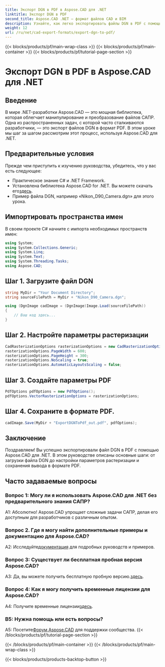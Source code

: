 ```yaml
---
title: Экспорт DGN в PDF в Aspose.CAD для .NET
linktitle: Экспорт DGN в PDF
second_title: Aspose.CAD .NET — формат файлов CAD и BIM
description: Узнайте, как легко экспортировать файлы DGN в PDF с помощью Aspose.CAD для .NET. Пошаговое руководство по беспрепятственному манипулированию файлами САПР.
weight: 12
url: /ru/net/cad-export-formats/export-dgn-to-pdf/
---
```


{{< blocks/products/pf/main-wrap-class >}}
{{< blocks/products/pf/main-container >}}
{{< blocks/products/pf/tutorial-page-section >}}

# Экспорт DGN в PDF в Aspose.CAD для .NET

## Введение

В мире .NET-разработки Aspose.CAD — это мощная библиотека, которая облегчает манипулирование и преобразование файлов САПР. Одна из распространенных задач, с которой часто сталкиваются разработчики, — это экспорт файлов DGN в формат PDF. В этом уроке мы шаг за шагом рассмотрим этот процесс, используя Aspose.CAD для .NET.

## Предварительные условия

Прежде чем приступить к изучению руководства, убедитесь, что у вас есть следующее:

- Практическое знание C# и .NET Framework.
-  Установлена библиотека Aspose.CAD for .NET. Вы можете скачать его[здесь](https://releases.aspose.com/cad/net/).
- Пример файла DGN, например «Nikon_D90_Camera.dgn» для этого урока.

## Импортировать пространства имен

В своем проекте C# начните с импорта необходимых пространств имен:

```csharp
using System;
using System.Collections.Generic;
using System.Linq;
using System.Text;
using System.Threading.Tasks;
using Aspose.CAD;
```

## Шаг 1. Загрузите файл DGN

```csharp
string MyDir = "Your Document Directory";
string sourceFilePath = MyDir + "Nikon_D90_Camera.dgn";

using (DgnImage cadImage = (DgnImage)Image.Load(sourceFilePath))
{
    // Ваш код здесь...
}
```

## Шаг 2. Настройте параметры растеризации

```csharp
CadRasterizationOptions rasterizationOptions = new CadRasterizationOptions();
rasterizationOptions.PageWidth = 600;
rasterizationOptions.PageHeight = 300;
rasterizationOptions.NoScaling = true;
rasterizationOptions.AutomaticLayoutsScaling = false;
```

## Шаг 3. Создайте параметры PDF

```csharp
PdfOptions pdfOptions = new PdfOptions();
pdfOptions.VectorRasterizationOptions = rasterizationOptions;
```

## Шаг 4. Сохраните в формате PDF.

```csharp
cadImage.Save(MyDir + "ExportDGNToPdf_out.pdf", pdfOptions);
```

## Заключение

Поздравляем! Вы успешно экспортировали файл DGN в PDF с помощью Aspose.CAD для .NET. В этом руководстве описаны основные шаги: от загрузки файла DGN до настройки параметров растеризации и сохранения вывода в формате PDF.

## Часто задаваемые вопросы

### Вопрос 1: Могу ли я использовать Aspose.CAD для .NET без предварительного знания САПР?

А1: Абсолютно! Aspose.CAD упрощает сложные задачи САПР, делая его доступным для разработчиков с различным опытом.

### Вопрос 2. Где я могу найти дополнительные примеры и документацию для Aspose.CAD?

 A2: Исследуйте[документация](https://reference.aspose.com/cad/net/) для подробных руководств и примеров.

### Вопрос 3: Существует ли бесплатная пробная версия Aspose.CAD?

A3: Да, вы можете получить бесплатную пробную версию.[здесь](https://releases.aspose.com/).

### Вопрос 4: Как я могу получить временные лицензии для Aspose.CAD?

 A4: Получите временные лицензии[здесь](https://purchase.aspose.com/temporary-license/).

### В5: Нужна помощь или есть вопросы?

A5: Посетите[Форум Aspose.CAD](https://forum.aspose.com/c/cad/19) для поддержки сообщества.
{{< /blocks/products/pf/tutorial-page-section >}}

{{< /blocks/products/pf/main-container >}}
{{< /blocks/products/pf/main-wrap-class >}}

{{< blocks/products/products-backtop-button >}}
